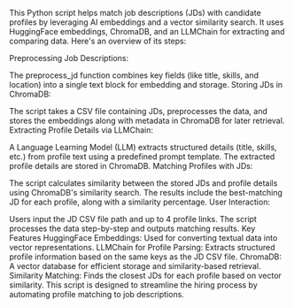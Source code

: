 This Python script helps match job descriptions (JDs) with candidate profiles by leveraging AI embeddings and a vector similarity search. It uses HuggingFace embeddings, ChromaDB, and an LLMChain for extracting and comparing data. Here's an overview of its steps:

Preprocessing Job Descriptions:

The preprocess_jd function combines key fields (like title, skills, and location) into a single text block for embedding and storage.
Storing JDs in ChromaDB:

The script takes a CSV file containing JDs, preprocesses the data, and stores the embeddings along with metadata in ChromaDB for later retrieval.
Extracting Profile Details via LLMChain:

A Language Learning Model (LLM) extracts structured details (title, skills, etc.) from profile text using a predefined prompt template.
The extracted profile details are stored in ChromaDB.
Matching Profiles with JDs:

The script calculates similarity between the stored JDs and profile details using ChromaDB's similarity search.
The results include the best-matching JD for each profile, along with a similarity percentage.
User Interaction:

Users input the JD CSV file path and up to 4 profile links.
The script processes the data step-by-step and outputs matching results.
Key Features
HuggingFace Embeddings: Used for converting textual data into vector representations.
LLMChain for Profile Parsing: Extracts structured profile information based on the same keys as the JD CSV file.
ChromaDB: A vector database for efficient storage and similarity-based retrieval.
Similarity Matching: Finds the closest JDs for each profile based on vector similarity.
This script is designed to streamline the hiring process by automating profile matching to job descriptions.
